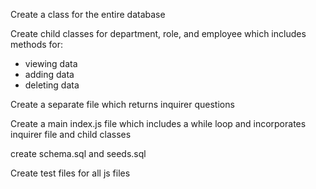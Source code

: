 Create a class for the entire database

Create child classes for department, role, and employee which includes methods for:
- viewing data
- adding data
- deleting data

Create a separate file which returns inquirer questions

Create a main index.js file which includes a while loop and incorporates inquirer file and child classes

create schema.sql and seeds.sql

Create test files for all js files